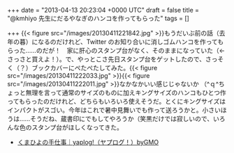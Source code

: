 
+++
date = "2013-04-13 20:23:04 +0000 UTC"
draft = false
title = "@kmhiyo 先生にだるやなぎのハンコを作ってもらった"
tags = []

+++
{{< figure src="/images/20130411221842.jpg"  >}}もうだいぶ前の話（去年の暮）になるのだけれど、Twitter のお知り合いに消しゴムハンコを作ってもらった……のだが！　家に肝心のスタンプ台がなく、そのままになっていた（← さっさと買えよ！）。で、やっとこさ先日スタンプ台をゲットしたので、さっそく（？）ブックカバーにぺたぺたしてみた。{{< figure src="/images/20130411222033.jpg"  >}}{{< figure src="/images/20130411222011.jpg"  >}}なかなかいい感じじゃないか （^ｑ^ちょっと無理を言って通常のサイズのものに加えキングサイズのハンコもひとつ作ってもらったのだけれど、どちらもいろいろ使えそうだ。とくにキングサイズはインパクトがスゴい。今年はこれで暑中見舞いでも作って送ろうかと。小さいほうは……そうだね、蔵書印にでもしてやろうか（笑黒だけでは寂しいので、いろんな色のスタンプ台がほしくなってきた。

<ul>
<li><a href="http://yaplog.jp/kmhiyo/">くまひよの手仕事｜yaplog!（ヤプログ！）byGMO</a></li>
</ul>

